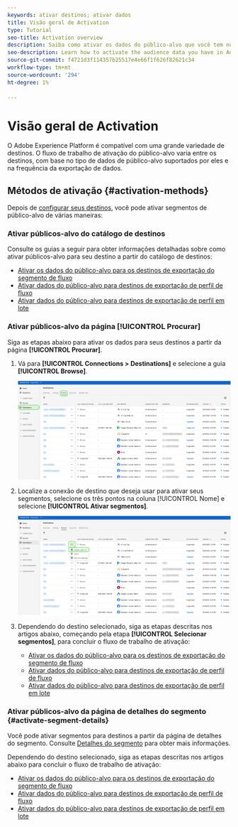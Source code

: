 ```yaml
---
keywords: ativar destinos; ativar dados
title: Visão geral de Activation
type: Tutorial
seo-title: Activation overview
description: Saiba como ativar os dados do público-alvo que você tem no Adobe Experience Platform para vários tipos de destinos.
seo-description: Learn how to activate the audience data you have in Adobe Experience Platform to various types of destinations.
source-git-commit: f4721d3f114357b25517e4e66f1f626f82621c34
workflow-type: tm+mt
source-wordcount: '294'
ht-degree: 1%

---
```



# Visão geral de Activation

O Adobe Experience Platform é compatível com uma grande variedade de destinos. O fluxo de trabalho de ativação do público-alvo varia entre os destinos, com base no tipo de dados de público-alvo suportados por eles e na frequência da exportação de dados.

## Métodos de ativação {#activation-methods}

Depois de [configurar seus destinos](connect-destination.md), você pode ativar segmentos de público-alvo de várias maneiras:

### Ativar públicos-alvo do catálogo de destinos

Consulte os guias a seguir para obter informações detalhadas sobre como ativar públicos-alvo para seu destino a partir do catálogo de destinos:

* [Ativar os dados do público-alvo para os destinos de exportação do segmento de fluxo](activate-segment-streaming-destinations.md)
* [Ativar dados do público-alvo para destinos de exportação de perfil de fluxo](activate-streaming-profile-destinations.md)
* [Ativar dados do público-alvo para destinos de exportação de perfil em lote](activate-batch-profile-destinations.md)

### Ativar públicos-alvo da página [!UICONTROL Procurar]

Siga as etapas abaixo para ativar os dados para seus destinos a partir da página **[!UICONTROL Procurar]**.

1. Vá para **[!UICONTROL Connections > Destinations]** e selecione a guia **[!UICONTROL Browse]**.

   ![Guia Procurar](../assets/ui/activation-overview/browse-tab.png)

1. Localize a conexão de destino que deseja usar para ativar seus segmentos, selecione os três pontos na coluna [!UICONTROL Nome] e selecione **[!UICONTROL Ativar segmentos]**.

   ![Botão Ativar segmentos](../assets/ui/activation-overview/activate-segments.png)

1. Dependendo do destino selecionado, siga as etapas descritas nos artigos abaixo, começando pela etapa **[!UICONTROL Selecionar segmentos]**, para concluir o fluxo de trabalho de ativação:

   * [Ativar os dados do público-alvo para os destinos de exportação do segmento de fluxo](activate-segment-streaming-destinations.md)
   * [Ativar dados do público-alvo para destinos de exportação de perfil de fluxo](activate-streaming-profile-destinations.md)
   * [Ativar dados do público-alvo para destinos de exportação de perfil em lote](activate-batch-profile-destinations.md)

### Ativar públicos-alvo da página de detalhes do segmento {#activate-segment-details}

Você pode ativar segmentos para destinos a partir da página de detalhes do segmento. Consulte [Detalhes do segmento](../../segmentation/ui/overview.md#segment-details) para obter mais informações.

Dependendo do destino selecionado, siga as etapas descritas nos artigos abaixo para concluir o fluxo de trabalho de ativação:

* [Ativar os dados do público-alvo para os destinos de exportação do segmento de fluxo](activate-segment-streaming-destinations.md)
* [Ativar dados do público-alvo para destinos de exportação de perfil de fluxo](activate-streaming-profile-destinations.md)
* [Ativar dados do público-alvo para destinos de exportação de perfil em lote](activate-batch-profile-destinations.md)
